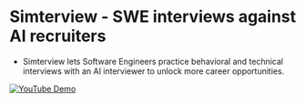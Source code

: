 # Simterview - SWE interviews against AI recruiters
- Simterview lets Software Engineers practice behavioral and technical interviews with an AI interviewer to unlock more career opportunities.

[![YouTube Demo](https://img.youtube.com/vi/IFatf2_YOcg/hqdefault.jpg)](https://www.youtube.com/watch?v=IFatf2_YOcg)

